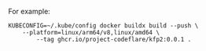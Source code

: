 For example:

```shell
KUBECONFIG=~/.kube/config docker buildx build --push \
    --platform=linux/arm64/v8,linux/amd64 \
        --tag ghcr.io/project-codeflare/kfp2:0.0.1 .
```
